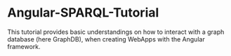# Angular-SPARQL-Tutorial
This tutorial provides basic understandings on how to interact with a graph database (here GraphDB), when creating WebApps with the Angular framework.
